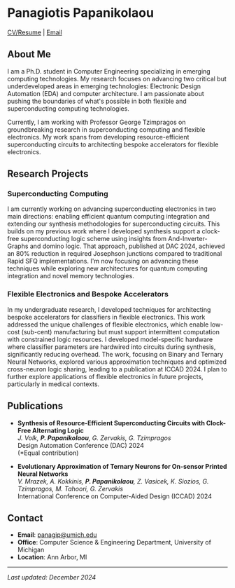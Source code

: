 # Panagiotis Papanikolaou

[CV/Resume](assets/CV_uwm.pdf) | [Email](mailto:panagip@umich.edu)

## About Me

I am a Ph.D. student in Computer Engineering specializing in emerging computing technologies. My research focuses on advancing two critical but underdeveloped areas in emerging technologies: Electronic Design Automation (EDA) and computer architecture. I am passionate about pushing the boundaries of what's possible in both flexible and superconducting computing technologies.

Currently, I am working with Professor George Tzimpragos on groundbreaking research in superconducting computing and flexible electronics. My work spans from developing resource-efficient superconducting circuits to architecting bespoke accelerators for flexible electronics.

## Research Projects

### Superconducting Computing
I am currently working on advancing superconducting electronics in two main directions: enabling efficient quantum computing integration and extending our synthesis methodologies for superconducting circuits. This builds on my previous work where I developed synthesis support a clock-free superconducting logic scheme using insights from And-Inverter-Graphs and domino logic. That approach, published at DAC 2024, achieved an 80% reduction in required Josephson junctions compared to traditional Rapid SFQ implementations. I'm now focusing on advancing these techniques while exploring new architectures for quantum computing integration and novel memory technologies.

### Flexible Electronics and Bespoke Accelerators
In my undergraduate research, I developed techniques for architecting bespoke accelerators for classifiers in flexible electronics. This work addressed the unique challenges of flexible electronics, which enable low-cost (sub-cent) manufacturing but must support intermittent computation with constrained logic resources. I developed model-specific hardware where classifier parameters are hardwired into circuits during synthesis, significantly reducing overhead. The work, focusing on Binary and Ternary Neural Networks, explored various approximation techniques and optimized cross-neuron logic sharing, leading to a publication at ICCAD 2024. I plan to further explore applications of flexible electronics in future projects, particularly in medical contexts.

## Publications

* **Synthesis of Resource-Efficient Superconducting Circuits with Clock-Free Alternating Logic**  
  *J. Volk, **P. Papanikolaou**, G. Zervakis, G. Tzimpragos*  
  Design Automation Conference (DAC) 2024  
  (*Equal contribution)

* **Evolutionary Approximation of Ternary Neurons for On-sensor Printed Neural Networks**  
  *V. Mrazek, A. Kokkinis, **P. Papanikolaou**, Z. Vasicek, K. Siozios, G. Tzimpragos, M. Tahoori, G. Zervakis*  
  International Conference on Computer-Aided Design (ICCAD) 2024

## Contact

* **Email**: [panagip@umich.edu](mailto:panagip@umich.edu)
* **Office**: Computer Science & Engineering Department, University of Michigan
* **Location**: Ann Arbor, MI


---
*Last updated: December 2024*
